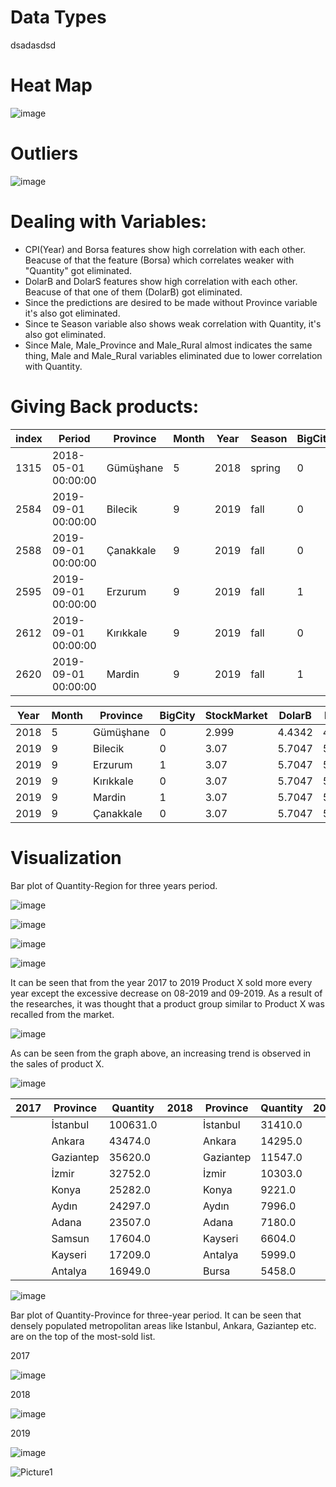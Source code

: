 # Data Types 

dsadasdsd

# Heat Map

![image](https://user-images.githubusercontent.com/71854717/161548353-c06258a2-ac50-40f0-af19-beff196ca4c2.png)

# Outliers

![image](https://user-images.githubusercontent.com/71854717/161548548-27cc36c1-9847-4b7d-9bbd-247f6bf2a962.png)

# Dealing with Variables:

 * CPI(Year) and Borsa features show high correlation with each other. Beacuse of that the feature (Borsa) which correlates weaker with "Quantity" got eliminated.
 * DolarB and DolarS features show high correlation with each other. Beacuse of that one of them (DolarB) got eliminated.
 * Since the predictions are desired to be made without Province variable it's also got eliminated.
 * Since te Season variable also shows weak correlation with Quantity, it's also got eliminated.
 * Since Male, Male_Province and Male_Rural almost indicates the same thing, Male and Male_Rural variables eliminated due to lower correlation with Quantity.

# Giving Back products:

|index|Period|Province|Month|Year|Season|BigCity|Region|StockMarket|DolarB|DolarS|CPI\(Year)|CPI\(Month)|Male|Male\_Province|Male\_Rural|Trends\_Eczacıbaşı|Trends\_Prostat|Med\_Deg|Quantity|
|---|---|---|---|---|---|---|---|---|---|---|---|---|---|---|---|---|---|---|---|
|1315|2018-05-01 00:00:00|Gümüşhane|5|2018|spring|0|BS|2\.999|4\.4342|4\.4422|12\.15|1\.62|84585\.0|52299\.0|32286\.0|0|0|15\.2|-2\.0|
|2584|2019-09-01 00:00:00|Bilecik|9|2019|fall|0|MA|3\.07|5\.7047|5\.715|9\.26|0\.99|61485\.0|92273\.0|20978\.0|0|0|19\.2|-6\.0|
|2588|2019-09-01 00:00:00|Çanakkale|9|2019|fall|0|MA|3\.07|5\.7047|5\.715|9\.26|0\.99|1216490\.0|163780\.0|108566\.0|0|0|23\.4|-1\.0|
|2595|2019-09-01 00:00:00|Erzurum|9|2019|fall|1|EA|3\.07|5\.7047|5\.715|9\.26|0\.99|185788\.0|380779\.0|0\.0|0|0|14\.5|-22\.0|
|2612|2019-09-01 00:00:00|Kırıkkale|9|2019|fall|0|CE|3\.07|5\.7047|5\.715|9\.26|0\.99|152694\.0|132337\.0|52761\.0|0|38|20\.7|-7\.0|
|2620|2019-09-01 00:00:00|Mardin|9|2019|fall|1|SE|3\.07|5\.7047|5\.715|9\.26|0\.99|542072\.0|916076\.0|0\.0|0|0|25\.8|-4\.0|

|Year|Month|Province|BigCity|StockMarket|DolarB|DolarS|CPI\(Year)|CPI\(Month)|Male|Male\_Province|Male\_Rural|Trends\_Eczacıbaşı|Trends\_Prostat|Med\_Deg|Quantity|
|---|---|---|---|---|---|---|---|---|---|---|---|---|---|---|---|
|2018|5|Gümüşhane|0|2\.999|4\.4342|4\.4422|12\.15|1\.62|84585\.0|52299\.0|32286\.0|0|0|15\.2|-2\.0|
|2019|9|Bilecik|0|3\.07|5\.7047|5\.715|9\.26|0\.99|61485\.0|92273\.0|20978\.0|0|0|19\.2|-6\.0|
|2019|9|Erzurum|1|3\.07|5\.7047|5\.715|9\.26|0\.99|185788\.0|380779\.0|0\.0|0|0|14\.5|-22\.0|
|2019|9|Kırıkkale|0|3\.07|5\.7047|5\.715|9\.26|0\.99|152694\.0|132337\.0|52761\.0|0|38|20\.7|-7\.0|
|2019|9|Mardin|1|3\.07|5\.7047|5\.715|9\.26|0\.99|542072\.0|916076\.0|0\.0|0|0|25\.8|-4\.0|
|2019|9|Çanakkale|0|3\.07|5\.7047|5\.715|9\.26|0\.99|1216490\.0|163780\.0|108566\.0|0|0|23\.4|-1\.0|

# Visualization

Bar plot of Quantity-Region for three years period.

![image](https://user-images.githubusercontent.com/71854717/161552119-7cf74366-ec57-4bb5-958e-b8197609c8e1.png)

![image](https://user-images.githubusercontent.com/71854717/161552172-db2627c9-3046-496e-967a-82da105b30da.png)

![image](https://user-images.githubusercontent.com/71854717/161552229-25eb3e3f-0be6-461c-9c8f-6b1771e339d5.png)

![image](https://user-images.githubusercontent.com/71854717/161552281-89d45e8a-0b9e-42dd-a738-41ab8ebe9033.png)

It can be seen that from the year 2017 to 2019 Product X sold more every year except the excessive decrease on 08-2019 and 09-2019. As a result of the researches, it was thought that a product group similar to Product X was recalled from the market.

![image](https://user-images.githubusercontent.com/71854717/161552354-cacab802-8fb9-4679-964d-ba99d3f8b644.png)

As can be seen from the graph above, an increasing trend is observed in the sales of product X.

![image](https://user-images.githubusercontent.com/71854717/161552681-3d128146-bc07-4eda-afe4-8cbadcfe6489.png)

|2017|Province|Quantity|2018|Province|Quantity|2019|Province|Quantity|
|---|---|---|---|---|---|---|---|---|
| |İstanbul|100631\.0| |İstanbul|31410\.0| |İstanbul|39225\.0|
| |Ankara|43474\.0| |Ankara|14295\.0| |Ankara|14277\.0|
| |Gaziantep|35620\.0| |Gaziantep|11547\.0| |Gaziantep|12437\.0|
| |İzmir|32752\.0| |İzmir|10303\.0| |İzmir|11983\.0|
| |Konya|25282\.0| |Konya|9221\.0| |Konya|9009\.0|
| |Aydın|24297\.0| |Aydın|7996\.0| |Aydın|8534\.0|
| |Adana|23507\.0| |Adana|7180\.0| |Adana|7709\.0|
| |Samsun|17604\.0| |Kayseri|6604\.0| |Samsun|7145\.0|
| |Kayseri|17209\.0| |Antalya|5999\.0| |Manisa|6443\.0|
| |Antalya|16949\.0| |Bursa|5458\.0| |Kayseri|6336\.0|

![image](https://user-images.githubusercontent.com/71854717/161552905-ab03f754-caaa-4cda-bd37-e9d5a47b6f72.png)

Bar plot of Quantity-Province for three-year period. It can be seen that densely populated metropolitan areas like Istanbul, Ankara, Gaziantep etc. are on the top of the most-sold list.

2017

![image](https://user-images.githubusercontent.com/71854717/161557020-d99ee870-0731-465b-872b-1da0037f4ffa.png)

2018

![image](https://user-images.githubusercontent.com/71854717/161557154-89ce9d75-d7f6-4226-b3e4-f5b7a73dd052.png)

2019

![image](https://user-images.githubusercontent.com/71854717/161557213-28d83117-9081-4281-9c63-890c8cfd7be2.png)

![Picture1](https://user-images.githubusercontent.com/71854717/161558467-59a47953-3054-48f4-a40b-c00834a8b439.gif)

